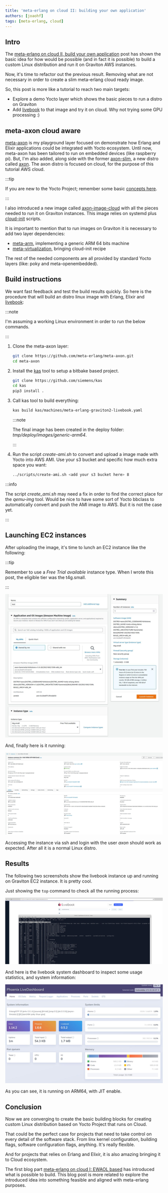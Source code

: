 ```yaml
---
title: 'meta-erlang on cloud II: building your own application'
authors: [joaohf]
tags: [meta-erlang, cloud]
---
```


<!---

- The previous blog has showed how to use EWAOL and adds meta-erlang support to it
- Now it's time to create something more tiny with only the components that we need
- meta-xpto for cloud erlang/elixir services
- How to create an image
- Publish to AWS AMI
- Run a instance
- Conclusion

-->

## Intro

The
[meta-erlang on cloud II, build your own application](/blog/2023/02/04/index)
post has shown the basic idea for how would be possible (and in fact it is
possible) to build a custom Linux distribution and run it on Graviton AWS
instances.

<!-- truncate -->

Now, it's time to refactor out the previous result. Removing what are not
necessary in order to create a slim meta-erlang cloud ready image.

So, this post is more like a tutorial to reach two main targets:

- Explore a demo Yocto layer which shows the basic pieces to run a distro on
  Graviton
- Add [livebook](https://livebook.dev/) to that image and try it on cloud. Why
  not trying some GPU processing :)

## meta-axon cloud aware

[meta-axon](https://github.com/meta-erlang/meta-axon) is my playground layer
focused on demonstrate how Erlang and Elixir applications could be integrated
with Yocto ecosystem. Until now, meta-axon has been tailored to run on embedded
devices (like raspberry pi). But, I'm also added, along side with the former
[axon-slim](https://github.com/meta-erlang/meta-axon/conf/distro/axon.conf), a
new distro called
[axon](https://github.com/meta-erlang/meta-axon/conf/distro/axon.conf). The axon
distro is focused on cloud, for the purpose of this tutorial AWS cloud.

:::tip

If you are new to the Yocto Project; remember some basic
[concepts here](https://docs.yoctoproject.org/overview-manual/concepts.html#yocto-project-concepts).

:::

I also introduced a new image called
[axon-image-cloud](https://github.com/meta-erlang/meta-axon/recipes-extented/image/axon-image-cloud.bb)
with all the pieces needed to run it on Graviton instances. This image relies on
systemd plus [cloud-init](https://cloud-init.io/) scripts.

It is important to mention that to run images on Graviton it is necessary to add
two layer dependencies:

- [meta-arm](https://git.yoctoproject.org/git/meta-arm), implementing a generic
  ARM 64 bits machine
- [meta-virtualization](https://git.yoctoproject.org/git/meta-virtualization),
  bringing cloud-init recipe

The rest of the needed components are all provided by standard Yocto layers
(like: poky and meta-openembedded).

## Build instructions

We want fast feedback and test the build results quickly. So here is the
procedure that will build an distro linux image with Erlang, Elixir and
[livebook](https://livebook.dev/):

:::note

I'm assuming a working Linux environment in order to run the below commands.

:::

1. Clone the meta-axon layer:

   ```bash
   git clone https://github.com/meta-erlang/meta-axon.git
   cd meta-axon
   ```

1. Install the [kas](https://kas.readthedocs.io/en/latest/) tool to setup a
   bitbake based project.

   ```bash
   git clone https://github.com/siemens/kas
   cd kas
   pip3 install .
   ```

1. Call kas tool to build everything:

   ```bash
   kas build kas/machines/meta-erlang-graviton2-livebook.yaml
   ```

   :::note

   The final image has been created in the deploy folder:
   _tmp/deploy/images/generic-arm64_.

   :::

1. Run the script _create-ami.sh_ to convert and upload a image made with Yocto
   into AWS AMI. Use your s3 bucket and specific how much extra space you want:

   ```bash
   ../scripts/create-ami.sh <add your s3 bucket here> 8
   ```

:::info

The script _create_ami.sh_ may need a fix in order to find the correct place for
the _qemu-img_ tool. Would be nice to have some sort of Yocto bbclass to
automatically convert and push the AMI image to AWS. But it is not the case yet.

:::

## Launching EC2 instances

After uploading the image, it's time to lunch an EC2 instance like the
following:

:::tip

Remember to use a _Free Trial available_ instance type. When I wrote this post,
the eligible tier was the t4g.small.

:::

![alt Launching a new EC2 instance](ec2_instance.jpg 'Launching a new EC2 instance')

And, finally here is it running:

![alt Running a new EC2 instance](ec2_running.jpg 'Running a new EC2 instance')

Accessing the instance via ssh and login with the user _axon_ should work as
expected. After all it is a normal Linux distro.

## Results

The following two screenshots show the livebook instance up and running on
Graviton EC2 instance. It is pretty cool.

Just showing the `top` command to check all the running process:

![alt Livebook instance Graviton](livebook_instance.jpg 'Livebook instance on Graviton')

And here is the livebook system dashboard to inspect some usage statistics, and
system information:

![alt Livebook dashboard on Graviton](livebook_dashboard.jpg 'Livebook dashboard on Graviton')

As you can see, it is running on ARM64, with JIT enable.

## Conclusion

Now we are converging to create the basic building blocks for creating custom
Linux distribution based on Yocto Project that runs on Cloud.

That could be the perfect case for projects that need to take control on every
detail of the software stack. From linx kernel configuration, building flags,
software configuration flags, anything. It's really flexible.

And for projects that relies on Erlang and Elixir, it is also amazing bringing
it to Cloud ecosystem.

The first blog part
[meta-erlang on cloud I: EWAOL based](/blog/2023/01/29/index) has introduced
what is possible to build. This blog post is more related to explore the
introduced idea into something feasible and aligned with meta-erlang purposes.
